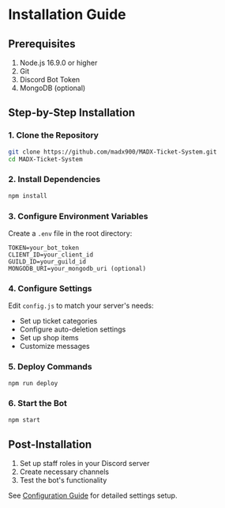 # Installation Guide

## Prerequisites

1. Node.js 16.9.0 or higher
2. Git
3. Discord Bot Token
4. MongoDB (optional)

## Step-by-Step Installation

### 1. Clone the Repository
```bash
git clone https://github.com/madx900/MADX-Ticket-System.git
cd MADX-Ticket-System
```

### 2. Install Dependencies
```bash
npm install
```

### 3. Configure Environment Variables
Create a `.env` file in the root directory:
```env
TOKEN=your_bot_token
CLIENT_ID=your_client_id
GUILD_ID=your_guild_id
MONGODB_URI=your_mongodb_uri (optional)
```

### 4. Configure Settings
Edit `config.js` to match your server's needs:
- Set up ticket categories
- Configure auto-deletion settings
- Set up shop items
- Customize messages

### 5. Deploy Commands
```bash
npm run deploy
```

### 6. Start the Bot
```bash
npm start
```

## Post-Installation

1. Set up staff roles in your Discord server
2. Create necessary channels
3. Test the bot's functionality

See [Configuration Guide](Configuration) for detailed settings setup.
